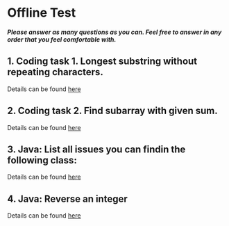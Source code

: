 # Offline Test

**_Please answer as many questions as you can. Feel free to answer in any order that you feel comfortable with._**

## 1. Coding task 1. Longest substring without repeating characters.

Details can be found [here](src/main/java/com/bramlettny/alpha/test1)
  

## 2. Coding task 2. Find subarray with given sum.
   
Details can be found [here](src/main/java/com/bramlettny/alpha/test2)


## 3. Java: List all issues you can findin the following class:

Details can be found [here](src/main/java/com/bramlettny/alpha/test3)

## 4. Java: Reverse an integer

Details can be found [here](src/main/java/com/bramlettny/alpha/test4)
